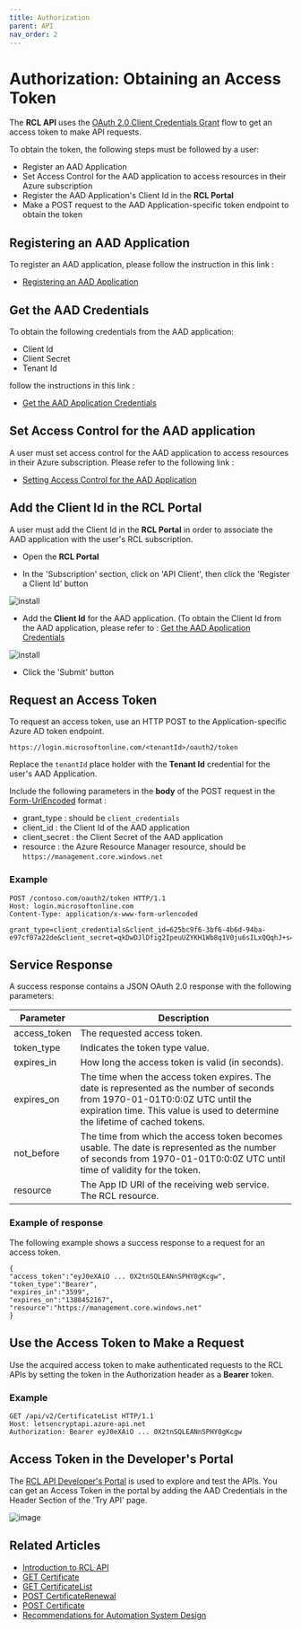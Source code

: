 ```yaml
---
title: Authorization
parent: API
nav_order: 2
---
```


# Authorization: Obtaining an Access Token

The **RCL API** uses the [OAuth 2.0 Client Credentials Grant](https://oauth.net/2/grant-types/client-credentials/#:~:text=The%20Client%20Credentials%20grant%20type,to%20access%20a%20user's%20resources.) flow to get an access token to make API requests.

To obtain the token, the following steps must be followed by a user:

- Register an AAD Application
- Set Access Control for the AAD application to access resources in their Azure subscription
- Register the AAD Application's Client Id in the **RCL Portal**
- Make a POST request to the AAD Application-specific token endpoint to obtain the token

## Registering an AAD Application

To register an AAD application, please follow the instruction in this link :

- [Registering an AAD Application](../authorization/aad-application)

## Get the AAD Credentials

To obtain the following credentials from the AAD application:

- Client Id
- Client Secret
- Tenant Id

follow the instructions in this link :

- [Get the AAD Application Credentials](../authorization/aad-application#get-the-aad-application-credentials)

## Set Access Control for the AAD application

A user must set access control for the AAD application to access resources in their Azure subscription. Please refer to the following link :

- [Setting Access Control for the AAD Application](../authorization/access-control-app)

## Add the Client Id in the RCL Portal

A user must add the Client Id in the **RCL Portal** in order to associate the AAD application with the user's RCL subscription.

- Open the **RCL Portal**

- In the 'Subscription' section, click on 'API Client', then click the 'Register a Client Id' button

![install](../images/api_authorization/client_id.PNG)

- Add the **Client Id** for the AAD application. (To obtain the Client Id from the AAD application, please refer to : [Get the AAD Application Credentials](../authorization/aad-application#get-the-aad-application-credentials)

![install](../images/api_authorization/client_id2.PNG)

- Click the 'Submit' button 
 
## Request an Access Token

 To request an access token, use an HTTP POST to the Application-specific Azure AD token endpoint.

 ```
 https://login.microsoftonline.com/<tenantId>/oauth2/token
 ```

 Replace the `tenantId` place holder with the **Tenant Id** credential for the user's AAD Application.

 Include the following parameters in the **body** of the POST request in the [Form-UrlEncoded](https://developer.mozilla.org/en-US/docs/Web/HTTP/Methods/POST) format :

- grant_type : should be ``client_credentials``
- client_id : the Client Id of the AAD application
- client_secret : the Client Secret of the AAD application
- resource : the Azure Resource Manager resource, should be ``https://management.core.windows.net``   

 ### Example

 ```
POST /contoso.com/oauth2/token HTTP/1.1
Host: login.microsoftonline.com
Content-Type: application/x-www-form-urlencoded

grant_type=client_credentials&client_id=625bc9f6-3bf6-4b6d-94ba-e97cf07a22de&client_secret=qkDwDJlDfig2IpeuUZYKH1Wb8q1V0ju6sILxQQqhJ+s=&resource=https%3A%2F%2Fmanagement.core.windows.net
 ```

## Service Response

A success response contains a JSON OAuth 2.0 response with the following parameters:

| Parameter | Description |
| --- | --- |
| access_token |The requested access token. |
| token_type |Indicates the token type value. |
| expires_in |How long the access token is valid (in seconds). |
| expires_on |The time when the access token expires. The date is represented as the number of seconds from 1970-01-01T0:0:0Z UTC until the expiration time. This value is used to determine the lifetime of cached tokens. |
| not_before |The time from which the access token becomes usable. The date is represented as the number of seconds from 1970-01-01T0:0:0Z UTC until time of validity for the token.|
| resource |The App ID URI of the receiving web service. The RCL resource. |


### Example of response

The following example shows a success response to a request for an access token.

```
{
"access_token":"eyJ0eXAiO ... 0X2tnSQLEANnSPHY0gKcgw",
"token_type":"Bearer",
"expires_in":"3599",
"expires_on":"1388452167",
"resource":"https://management.core.windows.net"
}
```

## Use the Access Token to Make a Request

Use the acquired access token to make authenticated requests to the RCL APIs by setting the token in the Authorization header as a **Bearer** token.

### Example

```
GET /api/v2/CertificateList HTTP/1.1
Host: letsencryptapi.azure-api.net
Authorization: Bearer eyJ0eXAiO ... 0X2tnSQLEANnSPHY0gKcgw
```

## Access Token in the Developer's Portal

 The [RCL API Developer's Portal](https://letsencryptapi.developer.azure-api.net/) is used to explore and test the APIs.  You can get an Access Token in the portal by adding the AAD Credentials in the Header Section of the 'Try API' page.

![image](../images/api_authorization/portal_access_token.PNG)

## Related Articles

- [Introduction to RCL API](./introduction)
- [GET Certificate](./get-certificate)
- [GET CertificateList](./get-certificate-list)
- [POST CertificateRenewal](./post-certificate-renewal)
- [POST Certificate](./post-certificate-renewal)
- [Recommendations for Automation System Design](./automation-system)

